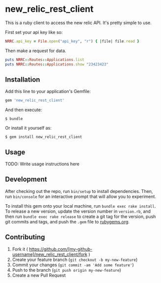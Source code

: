 # new_relic_rest_client

This is a ruby client to access the new relic API.
It's pretty simple to use.

First set your api key like so:

```ruby
NRRC.api_key = File.open("api_key", "r") { |file| file.read }
```

Then make a request for data.

``` ruby
puts NRRC::Routes::Applications.list 
puts NRRC::Routes::Applications.show "23423423"
```


## Installation

Add this line to your application's Gemfile:

```ruby
gem 'new_relic_rest_client'
```

And then execute:

    $ bundle

Or install it yourself as:

    $ gem install new_relic_rest_client

## Usage

TODO: Write usage instructions here

## Development

After checking out the repo, run `bin/setup` to install dependencies. Then, run `bin/console` for an interactive prompt that will allow you to experiment.

To install this gem onto your local machine, run `bundle exec rake install`. To release a new version, update the version number in `version.rb`, and then run `bundle exec rake release` to create a git tag for the version, push git commits and tags, and push the `.gem` file to [rubygems.org](https://rubygems.org).

## Contributing

1. Fork it ( https://github.com/[my-github-username]/new_relic_rest_client/fork )
2. Create your feature branch (`git checkout -b my-new-feature`)
3. Commit your changes (`git commit -am 'Add some feature'`)
4. Push to the branch (`git push origin my-new-feature`)
5. Create a new Pull Request
